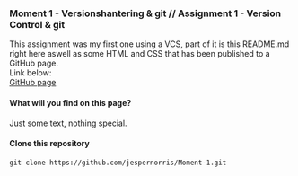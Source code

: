 ### Moment 1 - Versionshantering & git // Assignment 1 - Version Control & git
This assignment was my first one using a VCS, part of it is this README.md right here aswell as some HTML and CSS that has been published to a GitHub page.  
Link below:  
[GitHub page](https://jespernorris.github.io/Moment-1/)

#### What will you find on this page?
Just some text, nothing special.

#### Clone this repository
`git clone https://github.com/jespernorris/Moment-1.git`